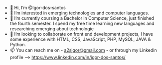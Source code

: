 - 👋 Hi, I’m @Igor-dos-santos
- 👀 I’m interested in emerging technologies and computer languages. 
- 🌱 I’m currently coursing a Bachelor in Computer Science, just finished the fourth semester. 
     I spend my free time learning new languages and researching emerging about technologie
- 💞️ I’m looking to collaborate on front end development projects, I have some experience with HTML, CSS, JavaScript, PHP, MySQL, JAVA & Python.
- 📫 You can reach me on - a2sigor@gmail.com - or through my Linkedin profile --> https://www.linkedin.com/in/igor-dos-santos/

<!---
Igor-dos-santos/Igor-dos-santos is a ✨ special ✨ repository because its `README.md` (this file) appears on your GitHub profile.
You can click the Preview link to take a look at your changes.
--->
